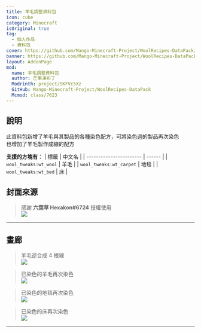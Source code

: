 ```yaml
---
title: 羊毛調整資料包
icon: cube
category: Minecraft
isOriginal: true
tag:
  - 個人作品
  - 資料包
cover: https://github.com/Mango-Minecraft-Project/WoolRecipes-DataPack/blob/main/img/icon/new_icon.png?raw=true
banner: https://github.com/Mango-Minecraft-Project/WoolRecipes-DataPack/blob/main/img/icon/new_icon.png?raw=true
layout: AddonPage
mod:
  name: 羊毛調整資料包
  author: 芒果凍布丁
  Modrinth: project/SKFVc5Xz
  GitHub: Mango-Minecraft-Project/WoolRecipes-DataPack
  Mcmod: class/7623
---
```


## 說明

此資料包新增了羊毛與其製品的各種染色配方，可將染色過的製品再次染色  
也增加了羊毛製作成線的配方

**支援的方塊有：**
| 標籤 | 中文名 |
| ----------------------- | ------ |
| `wool_tweaks:wt_wool` | 羊毛 |
| `wool_tweaks:wt_carpet` | 地毯 |
| `wool_tweaks:wt_bed` | 床 |

## 封面來源

> 感謝 **六葉草 Hexakon#6724** 授權使用  
> ![][icon-license]

---

## 畫廊

> 羊毛逆合成 4 根線  
> ![][gallery-wool-to-string]

> 已染色的羊毛再次染色  
> ![][gallery-wool-redye]

> 已染色的地毯再次染色  
> ![][gallery-carpet-redye]

> 已染色的床再次染色  
> ![][gallery-bed-redye]

---

[icon-license]: https://raw.githubusercontent.com/Mango-Minecraft-Project/WoolRecipes-DataPack/main/img/icon/new_icon_license.png
[gallery-wool-to-string]: https://github.com/Mango-Minecraft-Project/WoolRecipes-DataPack/blob/main/img/README/wool_tweaks_wool_to_string.png?raw=true
[gallery-wool-redye]: https://github.com/Mango-Minecraft-Project/WoolRecipes-DataPack/blob/main/img/README/wool_tweaks_wool_white_wool.png?raw=true
[gallery-carpet-redye]: https://github.com/Mango-Minecraft-Project/WoolRecipes-DataPack/blob/main/img/README/wool_tweaks_carpet_white_carpet.png?raw=true
[gallery-bed-redye]: https://github.com/Mango-Minecraft-Project/WoolRecipes-DataPack/blob/main/img/README/wool_tweaks_bed_yellow_bed.png?raw=true
